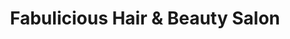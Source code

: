 ---
title: "Fabulicious Hair & Beauty Salon"
url: /koster/fabulicious-hair-und-beauty-salon/
shop: Friseur
---